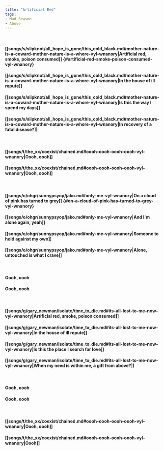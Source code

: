 ```yaml
---
title: "Artificial Red"
tags:
- Mad Season
- Above
---
```

&nbsp;
#### [[songs/s/slipknot/all_hope_is_gone/this_cold_black.md#mother-nature-is-a-coward-mother-nature-is-a-whore-vyl-wnanory|Artificial red, smoke, poison consumed]] {#artificial-red-smoke-poison-consumed-vyl-wnanory}
#### [[songs/s/slipknot/all_hope_is_gone/this_cold_black.md#mother-nature-is-a-coward-mother-nature-is-a-whore-vyl-wnanory|In the house of ill repute]]
#### [[songs/s/slipknot/all_hope_is_gone/this_cold_black.md#mother-nature-is-a-coward-mother-nature-is-a-whore-vyl-wnanory|Is this the way I spend my days]]
#### [[songs/s/slipknot/all_hope_is_gone/this_cold_black.md#mother-nature-is-a-coward-mother-nature-is-a-whore-vyl-wnanory|In recovery of a fatal disease?]]
&nbsp;
#### [[songs/t/the_xx/coexist/chained.md#oooh-oooh-oooh-oooh-vyl-wnanory|Oooh, oooh]]
#### [[songs/t/the_xx/coexist/chained.md#oooh-oooh-oooh-oooh-vyl-wnanory|Oooh, oooh]]
&nbsp;
#### [[songs/o/ohgr/sunnypsyop/jako.md#only-me-vyl-wnanory|On a cloud of pink has turned to grey]] {#on-a-cloud-of-pink-has-turned-to-grey-vyl-wnanory}
#### [[songs/o/ohgr/sunnypsyop/jako.md#only-me-vyl-wnanory|And I'm alone again, yeah]]
#### [[songs/o/ohgr/sunnypsyop/jako.md#only-me-vyl-wnanory|Someone to hold against my own]]
#### [[songs/o/ohgr/sunnypsyop/jako.md#only-me-vyl-wnanory|Alone, untouched is what I crave]]
&nbsp;
#### Oooh, oooh
#### Oooh, oooh
&nbsp;
#### [[songs/g/gary_newman/isolate/time_to_die.md#its-all-lost-to-me-now-vyl-wnanory|Artificial red, smoke, poison consumed]]
#### [[songs/g/gary_newman/isolate/time_to_die.md#its-all-lost-to-me-now-vyl-wnanory|In the house of ill repute]]
#### [[songs/g/gary_newman/isolate/time_to_die.md#its-all-lost-to-me-now-vyl-wnanory|Is this the place I search for love]]
#### [[songs/g/gary_newman/isolate/time_to_die.md#its-all-lost-to-me-now-vyl-wnanory|When my need is within me, a gift from above?]]
&nbsp;
#### Oooh, oooh
#### Oooh, oooh
&nbsp;
#### [[songs/t/the_xx/coexist/chained.md#oooh-oooh-oooh-oooh-vyl-wnanory|Oooh, oooh]]
#### [[songs/t/the_xx/coexist/chained.md#oooh-oooh-oooh-oooh-vyl-wnanory|Oooh]]
